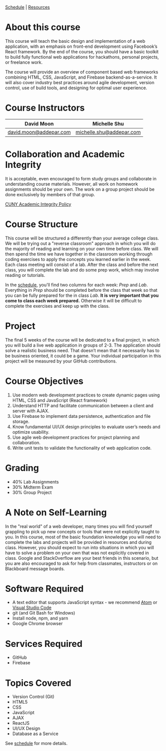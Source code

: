 [Schedule](schedule.md) | [Resources](resources.md)

# About this course

This course will teach the basic design and implementation of a web application, with an emphasis on front-end development using Facebook’s React framework. By the end of the course, you should have a basic toolkit to build fully functional web applications for hackathons, personal projects, or freelance work.

The course will provide an overview of component based web frameworks combining HTML, CSS, JavaScript, and Firebase backend-as-a-service. It will also cover industry best practices around agile development, version control, use of build tools, and designing for optimal user experience.

# Course Instructors

| David Moon | Michelle Shu |
| ---------- | ------------ |
| david.moon@addepar.com | michelle.shu@addepar.com |

# Collaboration and Academic Integrity

It is acceptable, even encouraged to form study groups and collaborate in understanding course materials. However, all work on homework assignments should be your own. The work on a group project should be done exclusively by members of that group.

[CUNY Academic Integrity Policy](http://www2.cuny.edu/about/administration/offices/legal-affairs/policies-procedures/academic-integrity-policy/)

# Course Structure

This course will be structured a differently than your average college class. We will be trying out a "reverse classroom" approach in which you will do the majority of reading and learning on your own time before class. We will then spend the time we have together in the classroom working through coding exercises to apply the concepts you learned earlier in the week. Each class meeting will consist of a lab. After the class and before the next class, you will complete the lab and do some prep work, which may involve reading or tutorials.

In the [schedule](schedule.md), you'll find two columns for each week: *Prep* and *Lab*. Everything in *Prep* should be completed before the class that week so that you can be fully prepared for the in class *Lab*. **It is very important that you come to class each week prepared.** Otherwise it will be difficult to complete the exercises and keep up with the class.

# Project

The final 5 weeks of the course will be dedicated to a final project, in which you will build a live
web application in groups of 2-3. The application should solve a realistic business need. That
doesn’t mean that it necessarily has to be business oriented, it could be a game. Your
individual participation in this project will be measured by your GitHub contributions.

# Course Objectives

1. Use modern web development practices to create dynamic pages using HTML, CSS and
JavaScript (React framework)
2. Understand HTTP and facilitate communication between a client and server with AJAX.
3. Use Firebase to implement data persistence, authentication and file storage.
4. Know fundamental UI/UX design principles to evaluate user’s needs and optimize usability.
5. Use agile web development practices for project planning and collaboration.
6. Write unit tests to validate the functionality of web application code.

# Grading

- 40% Lab Assignments
- 30% Midterm Exam
- 30% Group Project

# A Note on Self-Learning

In the "real world" of a web developer, many times you will find yourself grappling to pick up new concepts or tools that were not explicitly taught to you. In this course, most of the basic foundation knowledge you will need to complete the labs and projects will be provided in resources and during class. However, you should expect to run into situations in which you will have to solve a problem on your own that was not explicitly covered in class. Google and StackOverflow are your best friends in this scenario, but you are also encouraged to ask for help from classmates, instructors or on Blackboard message boards.


# Software Required
- A text editor that supports JavaScript syntax - we recommend [Atom](https://atom.io/) or [Visual Studio Code](https://code.visualstudio.com/)
- git (and Git Bash for Windows)
- Install node, npm, and yarn
- Google Chrome browser

# Services Required
- GitHub
- Firebase

# Topics Covered
- Version Control (Git)
- HTML5
- CSS
- JavaScript
- AJAX
- ReactJS
- UI/UX Design
- Database as a Service

See [schedule](schedule.md) for more details.
